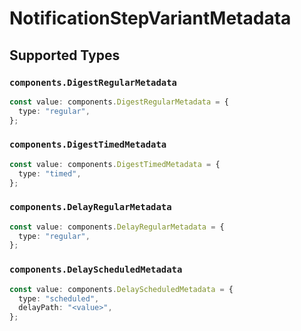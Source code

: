 # NotificationStepVariantMetadata


## Supported Types

### `components.DigestRegularMetadata`

```typescript
const value: components.DigestRegularMetadata = {
  type: "regular",
};
```

### `components.DigestTimedMetadata`

```typescript
const value: components.DigestTimedMetadata = {
  type: "timed",
};
```

### `components.DelayRegularMetadata`

```typescript
const value: components.DelayRegularMetadata = {
  type: "regular",
};
```

### `components.DelayScheduledMetadata`

```typescript
const value: components.DelayScheduledMetadata = {
  type: "scheduled",
  delayPath: "<value>",
};
```

